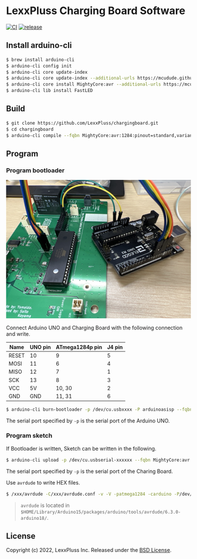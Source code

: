 # LexxPluss Charging Board Software

[![CI](https://github.com/LexxPluss/chargingboard/actions/workflows/main.yml/badge.svg)](https://github.com/LexxPluss/chargingboard/actions/workflows/main.yml)
[![release](https://github.com/LexxPluss/chargingboard/actions/workflows/release.yml/badge.svg)](https://github.com/LexxPluss/chargingboard/actions/workflows/release.yml)

## Install arduino-cli

```bash
$ brew install arduino-cli
$ arduino-cli config init
$ arduino-cli core update-index
$ arduino-cli core update-index --additional-urls https://mcudude.github.io/MightyCore/package_MCUdude_MightyCore_index.json
$ arduino-cli core install MightyCore:avr --additional-urls https://mcudude.github.io/MightyCore/package_MCUdude_MightyCore_index.json
$ arduino-cli lib install FastLED
```

## Build

```bash
$ git clone https://github.com/LexxPluss/chargingboard.git
$ cd chargingboard
$ arduino-cli compile --fqbn MightyCore:avr:1284:pinout=standard,variant=modelNonP,BOD=2v7,LTO=Os,clock=16MHz_external
```

## Program

### Program bootloader

![bootloader](docs/bootloader.jpg)

Connect Arduino UNO and Charging Board with the following connection and write.

| Name  | UNO pin | ATmega1284p pin | J4 pin |
| ----  | ----    | ----            | ----   |
| RESET | 10      | 9               | 5      |
| MOSI  | 11      | 6               | 4      |
| MISO  | 12      | 7               | 1      |
| SCK   | 13      | 8               | 3      |
| VCC   | 5V      | 10, 30          | 2      |
| GND   | GND     | 11, 31          | 6      |

```bash
$ arduino-cli burn-bootloader -p /dev/cu.usbxxxx -P arduinoasisp --fqbn MightyCore:avr:1284:pinout=standard,variant=modelNonP,BOD=2v7,LTO=Os,clock=16MHz_external
```

The serial port specified by `-p` is the serial port of the Arduino UNO.

### Program sketch

If Bootloader is written, Sketch can be written in the following.

```bash
$ arduino-cli upload -p /dev/cu.usbserial-xxxxxx --fqbn MightyCore:avr:1284:pinout=standard,variant=modelNonP,BOD=2v7,LTO=Os,clock=16MHz_external
```

The serial port specified by `-p` is the serial port of the Charing Board.

Use `avrdude` to write HEX files.

```bash
$ /xxx/avrdude -C/xxx/avrdude.conf -v -V -patmega1284 -carduino -P/dev/cu.usbserial-xxxxxx -b115200 -D -Uflash:w:LexxHard-ChargingBoard-Firmware.hex:i
```

> `avrdude` is located in `$HOME/Library/Arduino15/packages/arduino/tools/avrdude/6.3.0-arduino18/`.

## License

Copyright (c) 2022, LexxPluss Inc. Released under the [BSD License](LICENSE).
